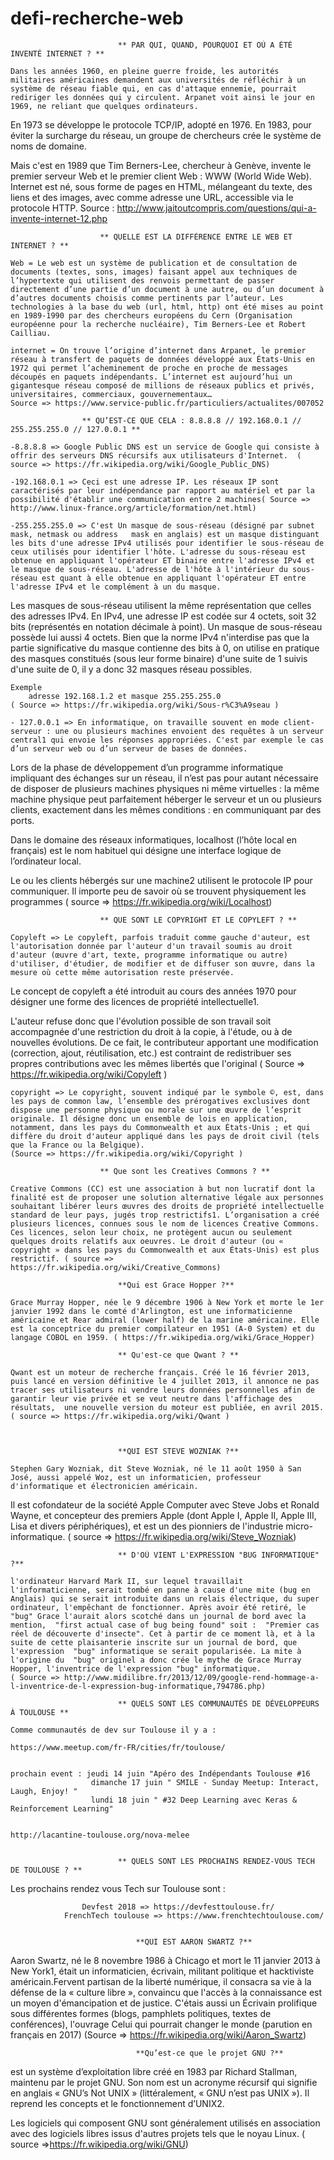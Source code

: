 # defi-recherche-web

							** PAR QUI, QUAND, POURQUOI ET OÙ A ÉTÉ INVENTÉ INTERNET ? **

	Dans les années 1960, en pleine guerre froide, les autorités militaires américaines demandent aux universités de réfléchir à un système de réseau fiable qui, en cas d'attaque ennemie, pourrait rediriger les données qui y circulent. Arpanet voit ainsi le jour en 1969, ne reliant que quelques ordinateurs.

En 1973 se développe le protocole TCP/IP, adopté en 1976. En 1983, pour éviter la surcharge du réseau, un groupe de chercheurs crée le système de noms de domaine.

Mais c'est en 1989 que Tim Berners-Lee, chercheur à Genève, invente le premier serveur Web et le premier client Web : WWW (World Wide Web). Internet est né, sous forme de pages en HTML, mélangeant du texte, des liens et des images, avec comme adresse une URL, accessible via le protocole HTTP.
Source : http://www.jaitoutcompris.com/questions/qui-a-invente-internet-12.php


						** QUELLE EST LA DIFFÉRENCE ENTRE LE WEB ET INTERNET ? ** 
	
	Web = Le web est un système de publication et de consultation de documents (textes, sons, images) faisant appel aux techniques de l’hypertexte qui utilisent des renvois permettant de passer directement d’une partie d’un document à une autre, ou d’un document à d’autres documents choisis comme pertinents par l’auteur. Les technologies à la base du web (url, html, http) ont été mises au point en 1989-1990 par des chercheurs européens du Cern (Organisation européenne pour la recherche nucléaire), Tim Berners-Lee et Robert Cailliau. 

	internet = On trouve l’origine d’internet dans Arpanet, le premier réseau à transfert de paquets de données développé aux États-Unis en 1972 qui permet l’acheminement de proche en proche de messages découpés en paquets indépendants. L’internet est aujourd’hui un gigantesque réseau composé de millions de réseaux publics et privés, universitaires, commerciaux, gouvernementaux…
	Source => https://www.service-public.fr/particuliers/actualites/007052

					** QU’EST-CE QUE CELA : 8.8.8.8 // 192.168.0.1 //  255.255.255.0 // 127.0.0.1 **

	-8.8.8.8 => Google Public DNS est un service de Google qui consiste à offrir des serveurs DNS récursifs aux utilisateurs d'Internet.  ( source => https://fr.wikipedia.org/wiki/Google_Public_DNS)
	
	-192.168.0.1 => Ceci est une adresse IP. Les réseaux IP sont caractérisés par leur indépendance par rapport au matériel et par la possibilité d'établir une communication entre 2 machines( Source => http://www.linux-france.org/article/formation/net.html)

	-255.255.255.0 => C'est Un masque de sous-réseau (désigné par subnet mask, netmask ou address 	mask en anglais) est un masque distinguant les bits d'une adresse IPv4 utilisés pour identifier le sous-réseau de ceux utilisés pour identifier l'hôte. L'adresse du sous-réseau est obtenue en appliquant l'opérateur ET binaire entre l'adresse IPv4 et le masque de sous-réseau. L'adresse de l'hôte à l'intérieur du sous-réseau est quant à elle obtenue en appliquant l'opérateur ET entre l'adresse IPv4 et le complément à un du masque.

Les masques de sous-réseau utilisent la même représentation que celles des adresses IPv4. En IPv4, une adresse IP est codée sur 4 octets, soit 32 bits (représentés en notation décimale à point). Un masque de sous-réseau possède lui aussi 4 octets. Bien que la norme IPv4 n'interdise pas que la partie significative du masque contienne des bits à 0, on utilise en pratique des masques constitués (sous leur forme binaire) d'une suite de 1 suivis d'une suite de 0, il y a donc 32 masques réseau possibles. 

	Exemple 
    	adresse 192.168.1.2 et masque 255.255.255.0
	( Source => https://fr.wikipedia.org/wiki/Sous-r%C3%A9seau )

	- 127.0.0.1 => En informatique, on travaille souvent en mode client-serveur : une ou plusieurs machines envoient des requêtes à un serveur central1 qui envoie les réponses appropriées. C'est par exemple le cas d’un serveur web ou d’un serveur de bases de données.

Lors de la phase de développement d’un programme informatique impliquant des échanges sur un réseau, il n’est pas pour autant nécessaire de disposer de plusieurs machines physiques ni même virtuelles : la même machine physique peut parfaitement héberger le serveur et un ou plusieurs clients, exactement dans les mêmes conditions : en communiquant par des ports.

Dans le domaine des réseaux informatiques, localhost (l’hôte local en français) est le nom habituel qui désigne une interface logique de l’ordinateur local.

Le ou les clients hébergés sur une machine2 utilisent le protocole IP pour communiquer. Il importe peu de savoir où se trouvent physiquement les programmes ( source => https://fr.wikipedia.org/wiki/Localhost)

						** QUE SONT LE COPYRIGHT ET LE COPYLEFT ? **

	Copyleft => Le copyleft, parfois traduit comme gauche d'auteur, est l'autorisation donnée par l'auteur d'un travail soumis au droit d'auteur (œuvre d'art, texte, programme informatique ou autre) d'utiliser, d'étudier, de modifier et de diffuser son œuvre, dans la mesure où cette même autorisation reste préservée.

Le concept de copyleft a été introduit au cours des années 1970 pour désigner une forme des licences de propriété intellectuelle1.

L'auteur refuse donc que l'évolution possible de son travail soit accompagnée d'une restriction du droit à la copie, à l'étude, ou à de nouvelles évolutions. De ce fait, le contributeur apportant une modification (correction, ajout, réutilisation, etc.) est contraint de redistribuer ses propres contributions avec les mêmes libertés que l'original ( Source => https://fr.wikipedia.org/wiki/Copyleft )

	copyright => Le copyright, souvent indiqué par le symbole ©, est, dans les pays de common law, l’ensemble des prérogatives exclusives dont dispose une personne physique ou morale sur une œuvre de l’esprit originale. Il désigne donc un ensemble de lois en application, notamment, dans les pays du Commonwealth et aux États-Unis ; et qui diffère du droit d'auteur appliqué dans les pays de droit civil (tels que la France ou la Belgique).
	(Source => https://fr.wikipedia.org/wiki/Copyright ) 

						** Que sont les Creatives Commons ? ** 

	Creative Commons (CC) est une association à but non lucratif dont la finalité est de proposer une solution alternative légale aux personnes souhaitant libérer leurs œuvres des droits de propriété intellectuelle standard de leur pays, jugés trop restrictifs1. L’organisation a créé plusieurs licences, connues sous le nom de licences Creative Commons. Ces licences, selon leur choix, ne protègent aucun ou seulement quelques droits relatifs aux oeuvres. Le droit d'auteur (ou « copyright » dans les pays du Commonwealth et aux États-Unis) est plus restrictif. ( source => https://fr.wikipedia.org/wiki/Creative_Commons)

							**Qui est Grace Hopper ?**

	Grace Murray Hopper, née le 9 décembre 1906 à New York et morte le 1er janvier 1992 dans le comté d'Arlington, est une informaticienne américaine et Rear admiral (lower half) de la marine américaine. Elle est la conceptrice du premier compilateur en 1951 (A-0 System) et du langage COBOL en 1959. ( https://fr.wikipedia.org/wiki/Grace_Hopper)

							** Qu'est-ce que Qwant ? **

	Qwant est un moteur de recherche français. Créé le 16 février 2013, puis lancé en version définitive le 4 juillet 2013, il annonce ne pas tracer ses utilisateurs ni vendre leurs données personnelles afin de garantir leur vie privée et se veut neutre dans l'affichage des résultats,  une nouvelle version du moteur est publiée, en avril 2015. ( source => https://fr.wikipedia.org/wiki/Qwant )


							
							**QUI EST STEVE WOZNIAK ?**

	Stephen Gary Wozniak, dit Steve Wozniak, né le 11 août 1950 à San José, aussi appelé Woz, est un informaticien, professeur d'informatique et électronicien américain.

Il est cofondateur de la société Apple Computer avec Steve Jobs et Ronald Wayne, et concepteur des premiers Apple (dont Apple I, Apple II, Apple III, Lisa et divers périphériques), et est un des pionniers de l'industrie micro-informatique. ( source => https://fr.wikipedia.org/wiki/Steve_Wozniak)

							** D'OÙ VIENT L'EXPRESSION "BUG INFORMATIQUE" ?**

	l'ordinateur Harvard Mark II, sur lequel travaillait l'informaticienne, serait tombé en panne à cause d'une mite (bug en Anglais) qui se serait introduite dans un relais électrique, du super ordinateur, l'empêchant de fonctionner. Après avoir été retiré, le "bug" Grace l'aurait alors scotché dans un journal de bord avec la mention,  "first actual case of bug being found" soit :  "Premier cas réel de découverte d'insecte". Cet à partir de ce moment là, et à la suite de cette plaisanterie inscrite sur un journal de bord, que l'expression  "bug" informatique se serait popularisée. La mite à l'origine du  "bug" originel a donc crée le mythe de Grace Murray Hopper, l'inventrice de l'expression "bug" informatique.
	( Source => http://www.midilibre.fr/2013/12/09/google-rend-hommage-a-l-inventrice-de-l-expression-bug-informatique,794786.php)

							** QUELS SONT LES COMMUNAUTÉS DE DÉVELOPPEURS À TOULOUSE ** 

	Comme communautés de dev sur Toulouse il y a :

	https://www.meetup.com/fr-FR/cities/fr/toulouse/ 
		
	
	prochain event : jeudi 14 juin "Apéro des Indépendants Toulouse #16
	                  dimanche 17 juin " SMILE - Sunday Meetup: Interact, Laugh, Enjoy! "
	                  lundi 18 juin " #32 Deep Learning avec Keras & Reinforcement Learning"
	
	
	http://lacantine-toulouse.org/nova-melee
			  

							** QUELS SONT LES PROCHAINS RENDEZ-VOUS TECH DE TOULOUSE ? **


Les prochains rendez vous Tech sur Toulouse sont : 

	                Devfest 2018 => https://devfesttoulouse.fr/
      			FrenchTech toulouse => https://www.frenchtechtoulouse.com/


								**QUI EST AARON SWARTZ ?**

Aaron Swartz, né le 8 novembre 1986 à Chicago et mort le 11 janvier 2013 à New York1, était un informaticien, écrivain, militant politique et hacktiviste américain.Fervent partisan de la liberté numérique, il consacra sa vie à la défense de la « culture libre », convaincu que l'accès à la connaissance est un moyen d'émancipation et de justice. C'étais aussi un Écrivain prolifique sous différentes formes (blogs, pamphlets politiques, textes de conférences), l'ouvrage Celui qui pourrait changer le monde (parution en français en 2017) 
	(Source => https://fr.wikipedia.org/wiki/Aaron_Swartz)

								**Qu’est-ce que le projet GNU ?**


est un système d’exploitation libre créé en 1983 par Richard Stallman, maintenu par le projet GNU. Son nom est un acronyme récursif qui signifie en anglais « GNU’s Not UNIX » (littéralement, « GNU n’est pas UNIX »). Il reprend les concepts et le fonctionnement d’UNIX2.

Les logiciels qui composent GNU sont généralement utilisés en association avec des logiciels libres issus d'autres projets tels que le noyau Linux.
	( source =>https://fr.wikipedia.org/wiki/GNU)



		









						







 
	
    
   
    

